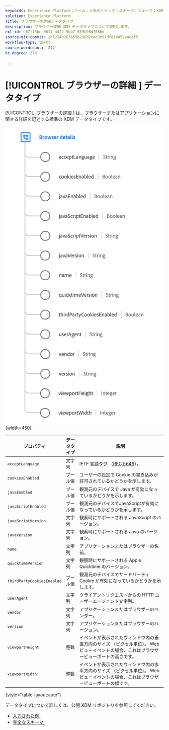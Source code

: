 ```yaml
---
keywords: Experience Platform；ホーム；人気のトピック；スキーマ；スキーマ；XDM；フィールド；スキーマ；スキーマ；ブラウザー；ブラウザー詳細；データタイプ；データタイプ；データタイプ；
solution: Experience Platform
title: ブラウザーの詳細データタイプ
description: ブラウザー詳細 XDM データタイプについて説明します。
exl-id: c67ff8bc-0614-4422-9bb7-689b98d7086d
source-git-commit: 1d1224b263b55b290d2cac9c07dfd1b852c4cef5
workflow-type: tm+mt
source-wordcount: '242'
ht-degree: 27%

---
```


# [!UICONTROL &#x200B; ブラウザーの詳細 &#x200B;] データタイプ

[!UICONTROL &#x200B; ブラウザーの詳細 &#x200B;] は、ブラウザーまたはアプリケーションに関する詳細を記述する標準の XDM データタイプです。

![](../images/data-types/browser-details.png){width=450}

| プロパティ | データタイプ | 説明 |
| --- | --- | --- |
| `acceptLanguage` | 文字列 | IETF 言語タグ （[RFC 5646](https://tools.ietf.org/html/rfc5646)）。 |
| `cookiesEnabled` | ブール値 | ユーザーの設定で Cookie の書き込みが許可されているかどうかを示します。 |
| `javaEnabled` | ブール値 | 観測元のデバイスで Java が有効になっているかどうかを示します。 |
| `javaScriptEnabled` | ブール値 | 観測元のデバイスでJavaScriptが有効になっているかどうかを示します。 |
| `javaScriptVersion` | 文字列 | 観察時にサポートされる JavaScript のバージョン。 |
| `javaVersion` | 文字列 | 観察時にサポートされる Java のバージョン。 |
| `name` | 文字列 | アプリケーションまたはブラウザーの名前。 |
| `quicktimeVersion` | 文字列 | 観察時にサポートされる Apple Quicktime のバージョン。 |
| `thirdPartyCookiesEnabled` | ブール値 | 観測元のデバイスでサードパーティ Cookie が有効になっているかどうかを示します。 |
| `userAgent` | 文字列 | クライアントリクエストからの HTTP ユーザーエージェント文字列。 |
| `vendor` | 文字列 | アプリケーションまたはブラウザーのベンダー。 |
| `version` | 文字列 | アプリケーションまたはブラウザーのバージョン。 |
| `viewportHeight` | 整数 | イベントが表示されたウィンドウ内の垂直方向のサイズ （ピクセル単位）。 Web ビューイベントの場合、これはブラウザービューポートの高さです。 |
| `viewportWidth` | 整数 | イベントが表示されたウィンドウ内の水平方向のサイズ （ピクセル単位）。 Web ビューイベントの場合、これはブラウザービューポートの幅です。 |

{style="table-layout:auto"}

データタイプについて詳しくは、公開 XDM リポジトリを参照してください。

* [&#x200B; 入力された例 &#x200B;](https://github.com/adobe/xdm/blob/master/components/datatypes/browserdetails.example.1.json)
* [&#x200B; 完全なスキーマ &#x200B;](https://github.com/adobe/xdm/blob/master/components/datatypes/browserdetails.schema.json)

